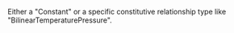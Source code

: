 Either a "Constant" or a specific constitutive relationship type like "BilinearTemperaturePressure".
